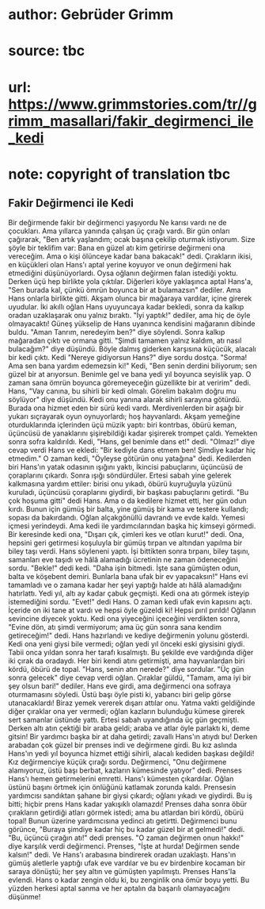 # author: Gebrüder Grimm
# source: tbc
# url: https://www.grimmstories.com/tr//grimm_masallari/fakir_degirmenci_ile_kedi
# note: copyright of translation tbc

## Fakir Değirmenci ile Kedi 

Bir değirmende fakir bir değirmenci yaşıyordu Ne karısı vardı ne de
çocukları. Ama yıllarca yanında çalışan üç çırağı vardı. Bir gün onları
çağırarak, "Ben artık yaşlandım; ocak başına çekilip oturmak istiyorum.
Size şöyle bir teklifim var: Bana en güzel atı kim getirirse değirmeni
ona vereceğim. Ama o kişi ölünceye kadar bana bakacak!" dedi.
Çırakların ikisi, en küçükleri olan Hans'ı aptal yerine koyuyor ve onun
değirmeni hak etmediğini düşünüyorlardı. Oysa oğlanın değirmen falan
istediği yoktu.
Derken üçü hep birlikte yola çıktılar. Diğerleri köye yaklaşınca aptal
Hans'a, "Sen burada kal, çünkü ömrün boyunca bir at bulamazsın"
dediler. Ama Hans onlarla birlikte gitti. Akşam olunca bir mağaraya
vardılar, içine girerek uyudular.
İki akıllı oğlan Hans uyuyuncaya kadar bekledi, sonra da kalkıp oradan
uzaklaşarak onu yalnız bıraktı. "İyi yaptık!" dediler, ama hiç de öyle
olmayacaktı!
Güneş yükselip de Hans uyanınca kendisini mağaranın dibinde buldu.
"Aman Tanrım, neredeyim ben?" diye söylendi. Sonra kalkıp mağaradan
çıktı ve ormana gitti. "Şimdi tamamen yalnız kaldım, atı nasıl
bulacağım?" diye düşündü. Böyle dalmış giderken karşısına küçücük,
alacalı bir kedi çıktı. Kedi "Nereye gidiyorsun Hans?" diye sordu
dostça.
"Sorma! Ama sen bana yardım edemezsin ki!"
Kedi, "Ben senin derdini biliyorum; sen güzel bir at arıyorsun. Benimle
gel ve bana yedi yıl boyunca seyislik yap. O zaman sana ömrün boyunca
göremeyeceğin güzellikte bir at veririm" dedi.
Hans, "Vay canına, bu sihirli bir kedi olmalı. Görelim bakalım doğru mu
söylüyor" diye düşündü.
Kedi onu yanına alarak sihirli sarayına götürdü. Burada ona hizmet eden
bir sürü kedi vardı. Merdivenlerden bir aşağı bir yukarı sıçrayarak oyun
oynuyorlardı; hoş hayvanlardı. Akşam yemeğine oturduklarında içlerinden
üçü müzik yaptı: biri kontrbas, öbürü keman, üçüncüsü de yanaklarını
şişirebildiği kadar şişirerek trompet çaldı. Yemekten sonra sofra
kaldırıldı. Kedi, "Hans, gel benimle dans et!" dedi.
"Olmaz!" diye cevap verdi Hans ve ekledi: "Bir kediyle dans etmem
ben! Şimdiye kadar hiç etmedim."
O zaman kedi, "Öyleyse götürün onu yatağına" dedi.
Kedilerden biri Hans'ın yatak odasının ışığını yaktı, İkincisi
pabuçlarını, üçüncüsü de çoraplarını çıkardı. Sonra ışığı söndürdüler.
Ertesi sabah yine gelerek kalkmasına yardım ettiler: birisi onu yıkadı,
öbürü kuyruğuyla yüzünü kuruladı, üçüncüsü çoraplarını giydirdi, bir
başkası pabuçlarını getirdi.
"Bu çok hoşuma gitti" dedi Hans.
Ama o da kedilere hizmet etti, her gün odun kırdı. Bunun için gümüş bir
balta, yine gümüş bir kama ve testere kullandı; sopası da bakırdandı.
Oğlan alçakgönüllü davrandı ve evde kaldı. Yemesi içmesi yerindeydi. Ama
kedi ile yardımcılarından başka hiç kimseyi görmedi.
Bir keresinde kedi ona, "Dışarı çık, çimleri kes ve otları kurut!"
dedi. Ona, hepsini geri getirmesi koşuluyla bir gümüş tırpan ve altından
yapılma bir biley taşı verdi.
Hans söyleneni yaptı. İşi bittikten sonra tırpanı, biley taşını,
samanları eve taşıdı ve hâlâ alamadığı ücretinin ne zaman ödeneceğini
sordu.
"Bekle!" dedi kedi. "Daha işin bitmedi. İşte sana gümüşten odun,
balta ve köşebent demiri. Bunlarla bana ufak bir ev yapacaksın!"
Hans evi tamamladı ve o zamana kadar her şeyi yaptığı halde atı hâlâ
alamadığını hatırlattı. Yedi yıl, altı ay kadar çabuk geçmişti. Kedi ona
atı görmek isteyip istemediğini sordu.
"Evet!" dedi Hans.
O zaman kedi ufak evin kapısını açtı. İçeride on iki tane at vardı ve
hepsi öyle güzeldi ki! Hepsi pırıl pırıldı! Oğlanın sevincine diyecek
yoktu. Kedi ona yiyeceğini içeceğini verdikten sonra, "Evine dön, atı
şimdi vermiyorum; ama üç gün sonra sana kendim getireceğim!" dedi.
Hans hazırlandı ve kediye değirmenin yolunu gösterdi. Kedi ona yeni
giysi bile vermedi; oğlan yedi yıl önceki eski giysisini giydi. Tabii
onca yıldan sonra her tarafı kısalmıştı.
Bu şekilde eve vardığında diğer iki çırak da oradaydı. Her biri kendi
atını getirmişti, ama hayvanlardan biri kördü, öbürü de topal.
"Hans, senin atın nerede?" diye sordular.
"Üç gün sonra gelecek" diye cevap verdi oğlan.
Çıraklar güldü, "Tamam, ama iyi bir şey olsun bari!" dediler.
Hans eve girdi, ama değirmenci ona sofraya oturmamasını söyledi. Üstü
başı öyle pisti ki, yabancı biri gelip görse utanacaklardı! Biraz yemek
vererek dışarı attılar onu. Yatma vakti geldiğinde diğer çıraklar ona
yer vermedi; oğlan kazların bulunduğu kümese girerek sert samanlar
üstünde yattı. Ertesi sabah uyandığında üç gün geçmişti.
Derken altı atın çektiği bir araba geldi; araba ve atlar öyle parlaktı
ki, deme gitsin! Bir yardımcı başka bir at daha getirdi; zavallı
Hans'ın atıydı bu!
Derken arabadan çok güzel bir prenses indi ve değirmene girdi. Bu kız
aslında Hans'ın yedi yıl boyunca hizmet ettiği sihirli, alacalı kediden
başkası değildi!
Kız değirmenciye küçük çırağı sordu. Değirmenci, "Onu değirmene
alamıyoruz, üstü başı berbat, kazların kümesinde yatıyor" dedi.
Prenses Hans'ı hemen getirmelerini emretti. Hans'ı kümesten
çıkardılar. Oğlan üstünü başını örtmek için önlüğünü katlamak zorunda
kaldı. Prensesin yardımcısı sandıktan şahane bir giysi çıkardı; oğlanı
yıkadı ve giydirdi.
Bu iş bitti; hiçbir prens Hans kadar yakışıklı olamazdı!
Prenses daha sonra öbür çırakların getirdiği atları görmek istedi; ama
bu atlardan biri kördü, öbürü topal!
Bunun üzerine yardımcısına yedinci atı getirtti. Değirmenci bunu
görünce, "Buraya şimdiye kadar hiç bu kadar güzel bir at gelmedi!"
dedi.
"Bu, üçüncü çırağın atı!" dedi prenses.
"O zaman değirmen onun hakkı!" diye karşılık verdi değirmenci.
Prenses, "İşte at hurda! Değirmen sende kalsın!" dedi.
Ve Hans'ı arabasına bindirerek oradan uzaklaştı. Hans'ın gümüş
aletlerle yaptığı ufak eve vardılar ve bu ev birdenbire kocaman bir
saraya dönüştü; her şey altın ve gümüşten yapılmıştı.
Prenses Hans'la evlendi. Hans o kadar zengin oldu ki, bu zenginlik ona
ömür boyu yetti.
Bu yüzden herkesi aptal sanma ve her aptalın da başarılı olamayacağını
düşünme!
